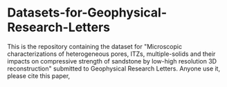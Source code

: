 # Datasets-for-Geophysical-Research-Letters
This is the repository containing the dataset for "Microscopic characterizations of heterogeneous pores, ITZs, multiple-solids and their impacts on compressive strength of sandstone by low-high resolution 3D reconstruction" submitted to Geophysical Research Letters. Anyone use it, please cite this paper,
